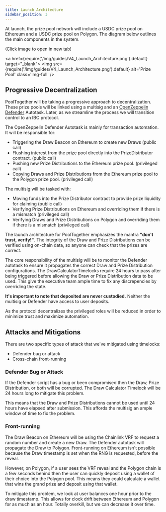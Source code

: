 ```yaml
---
title: Launch Architecture
sidebar_position: 3
---
```


At launch, the prize pool network will include a USDC prize pool on Ethereum and a USDC prize pool on Polygon.  The diagram below outlines the main components in the system.

(Click image to open in new tab)

<a href={require('/img/guides/V4_Launch_Architecture.png').default} target="_blank">
  <img
    src={require('/img/guides/V4_Launch_Architecture.png').default}
    alt='Prize Pool'
    class='img-full'
  />
</a>

## Progressive Decentralization

PoolTogether will be taking a progressive approach to decentralization.  These prize pools will be linked using a multisig and an [OpenZeppelin Defender](https://openzeppelin.com/defender/) Autotask.  Later, as we streamline the process we will transition control to an IBC protocol.

The OpenZeppelin Defender Autotask is mainly for transaction automation.  It will be responsible for:

- Triggering the Draw Beacon on Ethereum to create new Draws (public call)
- Flushing interest from the prize pool directly into the PrizeDistributor contract. (public call)
- Pushing new Prize Distributions to the Ethereum prize pool. (privileged call)
- Copying Draws and Prize Distributions from the Ethereum prize pool to the Polygon prize pool. (privileged call)

The multisig will be tasked with:

- Moving funds into the Prize Distributor contract to provide prize liquidity for claiming (public call)
- Verifying Prize Distributions on Ethereum and overriding them if there is a mismatch (privileged call)
- Verifying Draws and Prize Distributions on Polygon and overriding them if there is a mismatch (privileged call)

The launch architecture for PoolTogether emphasizes the mantra **"don't trust, verify!"**.  The integrity of the Draw and Prize Distributions can be verified using on-chain data, so anyone can check that the prizes are correct.

The core responsibility of the multisig will be to monitor the Defender autotask to ensure it propagates the correct Draw and Prize Distribution configurations. The DrawCalculatorTimelocks require 24 hours to pass after being triggered before allowing the Draw or Prize Distribution data to be used. This give the executive team ample time to fix any discrepencies by overriding the state.

**It's important to note that deposited are never custodied.** Neither the multisig or Defender have access to user deposits.

As the protocol decentralizes the privileged roles will be reduced in order to minimize trust and maximize automation.

## Attacks and Mitigations

There are two specific types of attack that we've mitigated using timelocks:

- Defender bug or attack
- Cross-chain front-running

### Defender Bug or Attack

If the Defender script has a bug or been compromised then the Draw, Prize Distribution, or both will be corrupted.  The Draw Calculator Timelock will be 24 hours long to mitigate this problem.

This means that the Draw and Prize Distributions cannot be used until 24 hours have elapsed after submission.  This affords the multisig an ample window of time to fix the problem.

### Front-running

The Draw Beacon on Ethereum will be using the Chainlink VRF to request a random number and create a new Draw.  The Defender autotask will propagate the Draw to Polygon.  Front-running on Ethereum isn't possible because the Draw timestamp is set when the RNG is requested, before the reveal.

However, on Polygon, if a user sees the VRF reveal and the Polygon chain is a few seconds behind then the user can quickly deposit using a wallet of their choice into the Polygon pool.  This means they could calculate a wallet that wins the grand prize and deposit using that wallet.

To mitigate this problem, we look at user balances one hour prior to the draw timestamp.  This allows for clock drift between Ethereum and Polygon for as much as an hour.  Totally overkill, but we can decrease it over time.
